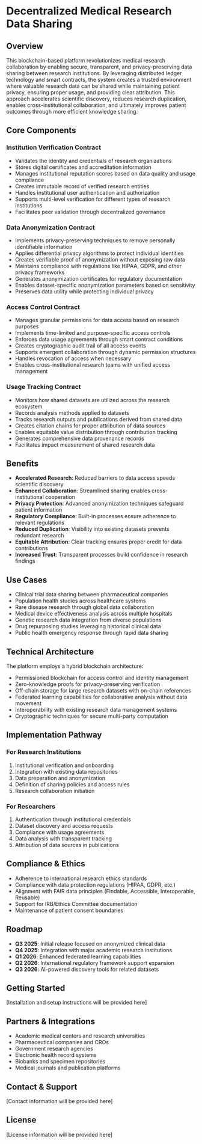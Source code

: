 # Decentralized Medical Research Data Sharing

## Overview

This blockchain-based platform revolutionizes medical research collaboration by enabling secure, transparent, and privacy-preserving data sharing between research institutions. By leveraging distributed ledger technology and smart contracts, the system creates a trusted environment where valuable research data can be shared while maintaining patient privacy, ensuring proper usage, and providing clear attribution. This approach accelerates scientific discovery, reduces research duplication, enables cross-institutional collaboration, and ultimately improves patient outcomes through more efficient knowledge sharing.

## Core Components

### Institution Verification Contract
- Validates the identity and credentials of research organizations
- Stores digital certificates and accreditation information
- Manages institutional reputation scores based on data quality and usage compliance
- Creates immutable record of verified research entities
- Handles institutional user authentication and authorization
- Supports multi-level verification for different types of research institutions
- Facilitates peer validation through decentralized governance

### Data Anonymization Contract
- Implements privacy-preserving techniques to remove personally identifiable information
- Applies differential privacy algorithms to protect individual identities
- Creates verifiable proof of anonymization without exposing raw data
- Maintains compliance with regulations like HIPAA, GDPR, and other privacy frameworks
- Generates anonymization certificates for regulatory documentation
- Enables dataset-specific anonymization parameters based on sensitivity
- Preserves data utility while protecting individual privacy

### Access Control Contract
- Manages granular permissions for data access based on research purposes
- Implements time-limited and purpose-specific access controls
- Enforces data usage agreements through smart contract conditions
- Creates cryptographic audit trail of all access events
- Supports emergent collaboration through dynamic permission structures
- Handles revocation of access when necessary
- Enables cross-institutional research teams with unified access management

### Usage Tracking Contract
- Monitors how shared datasets are utilized across the research ecosystem
- Records analysis methods applied to datasets
- Tracks research outputs and publications derived from shared data
- Creates citation chains for proper attribution of data sources
- Enables equitable value distribution through contribution tracking
- Generates comprehensive data provenance records
- Facilitates impact measurement of shared research data

## Benefits

- **Accelerated Research**: Reduced barriers to data access speeds scientific discovery
- **Enhanced Collaboration**: Streamlined sharing enables cross-institutional cooperation
- **Privacy Protection**: Advanced anonymization techniques safeguard patient information
- **Regulatory Compliance**: Built-in processes ensure adherence to relevant regulations
- **Reduced Duplication**: Visibility into existing datasets prevents redundant research
- **Equitable Attribution**: Clear tracking ensures proper credit for data contributions
- **Increased Trust**: Transparent processes build confidence in research findings

## Use Cases

- Clinical trial data sharing between pharmaceutical companies
- Population health studies across healthcare systems
- Rare disease research through global data collaboration
- Medical device effectiveness analysis across multiple hospitals
- Genetic research data integration from diverse populations
- Drug repurposing studies leveraging historical clinical data
- Public health emergency response through rapid data sharing

## Technical Architecture

The platform employs a hybrid blockchain architecture:
- Permissioned blockchain for access control and identity management
- Zero-knowledge proofs for privacy-preserving verification
- Off-chain storage for large research datasets with on-chain references
- Federated learning capabilities for collaborative analysis without data movement
- Interoperability with existing research data management systems
- Cryptographic techniques for secure multi-party computation

## Implementation Pathway

### For Research Institutions
1. Institutional verification and onboarding
2. Integration with existing data repositories
3. Data preparation and anonymization
4. Definition of sharing policies and access rules
5. Research collaboration initiation

### For Researchers
1. Authentication through institutional credentials
2. Dataset discovery and access requests
3. Compliance with usage agreements
4. Data analysis with transparent tracking
5. Attribution of data sources in publications

## Compliance & Ethics

- Adherence to international research ethics standards
- Compliance with data protection regulations (HIPAA, GDPR, etc.)
- Alignment with FAIR data principles (Findable, Accessible, Interoperable, Reusable)
- Support for IRB/Ethics Committee documentation
- Maintenance of patient consent boundaries

## Roadmap

- **Q3 2025**: Initial release focused on anonymized clinical data
- **Q4 2025**: Integration with major academic research institutions
- **Q1 2026**: Enhanced federated learning capabilities
- **Q2 2026**: International regulatory framework support expansion
- **Q3 2026**: AI-powered discovery tools for related datasets

## Getting Started

[Installation and setup instructions will be provided here]

## Partners & Integrations

- Academic medical centers and research universities
- Pharmaceutical companies and CROs
- Government research agencies
- Electronic health record systems
- Biobanks and specimen repositories
- Medical journals and publication platforms

## Contact & Support

[Contact information will be provided here]

## License

[License information will be provided here]
